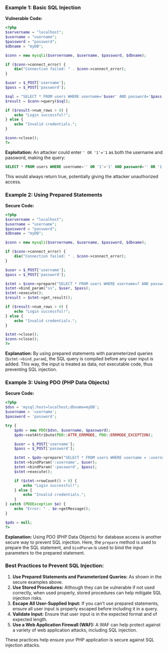
### Example 1: Basic SQL Injection

**Vulnerable Code:**
```php
<?php
$servername = "localhost";
$username = "username";
$password = "password";
$dbname = "myDB";

$conn = new mysqli($servername, $username, $password, $dbname);

if ($conn->connect_error) {
    die("Connection failed: " . $conn->connect_error);
}

$user = $_POST['username'];
$pass = $_POST['password'];

$sql = "SELECT * FROM users WHERE username='$user' AND password='$pass'";
$result = $conn->query($sql);

if ($result->num_rows > 0) {
    echo "Login successful!";
} else {
    echo "Invalid credentials.";
}

$conn->close();
?>
```

**Exploitation:**
An attacker could enter `' OR '1'='1` as both the username and password, making the query:
```sql
SELECT * FROM users WHERE username='' OR '1'='1' AND password='' OR '1'='1'
```
This would always return true, potentially giving the attacker unauthorized access.

### Example 2: Using Prepared Statements

**Secure Code:**
```php
<?php
$servername = "localhost";
$username = "username";
$password = "password";
$dbname = "myDB";

$conn = new mysqli($servername, $username, $password, $dbname);

if ($conn->connect_error) {
    die("Connection failed: " . $conn->connect_error);
}

$user = $_POST['username'];
$pass = $_POST['password'];

$stmt = $conn->prepare("SELECT * FROM users WHERE username=? AND password=?");
$stmt->bind_param("ss", $user, $pass);
$stmt->execute();
$result = $stmt->get_result();

if ($result->num_rows > 0) {
    echo "Login successful!";
} else {
    echo "Invalid credentials.";
}

$stmt->close();
$conn->close();
?>
```

**Explanation:**
By using prepared statements with parameterized queries (`$stmt->bind_param`), the SQL query is compiled before any user input is added. This way, the input is treated as data, not executable code, thus preventing SQL injection.

### Example 3: Using PDO (PHP Data Objects)

**Secure Code:**
```php
<?php
$dsn = 'mysql:host=localhost;dbname=myDB';
$username = 'username';
$password = 'password';

try {
    $pdo = new PDO($dsn, $username, $password);
    $pdo->setAttribute(PDO::ATTR_ERRMODE, PDO::ERRMODE_EXCEPTION);

    $user = $_POST['username'];
    $pass = $_POST['password'];

    $stmt = $pdo->prepare("SELECT * FROM users WHERE username = :username AND password = :password");
    $stmt->bindParam(':username', $user);
    $stmt->bindParam(':password', $pass);
    $stmt->execute();

    if ($stmt->rowCount() > 0) {
        echo "Login successful!";
    } else {
        echo "Invalid credentials.";
    }
} catch (PDOException $e) {
    echo "Error: " . $e->getMessage();
}

$pdo = null;
?>
```

**Explanation:**
Using PDO (PHP Data Objects) for database access is another secure way to prevent SQL injection. Here, the `prepare` method is used to prepare the SQL statement, and `bindParam` is used to bind the input parameters to the prepared statement.

### Best Practices to Prevent SQL Injection:
1. **Use Prepared Statements and Parameterized Queries:** As shown in the secure examples above.
2. **Use Stored Procedures:** Although they can be vulnerable if not used correctly, when used properly, stored procedures can help mitigate SQL injection risks.
3. **Escape All User-Supplied Input:** If you can't use prepared statements, ensure all user input is properly escaped before including it in a query.
4. **Validate Input:** Ensure that user input is in the expected format and of expected length.
5. **Use a Web Application Firewall (WAF):** A WAF can help protect against a variety of web application attacks, including SQL injection.

These practices help ensure your PHP application is secure against SQL injection attacks.
